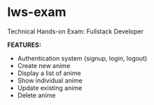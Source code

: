 # lws-exam
Technical Hands-on Exam: Fullstack Developer

**FEATURES:**
- Authentication system (signup, login, logout)
- Create new anime
- Display a list of anime
- Show individual anime
- Update existing anime
- Delete anime

